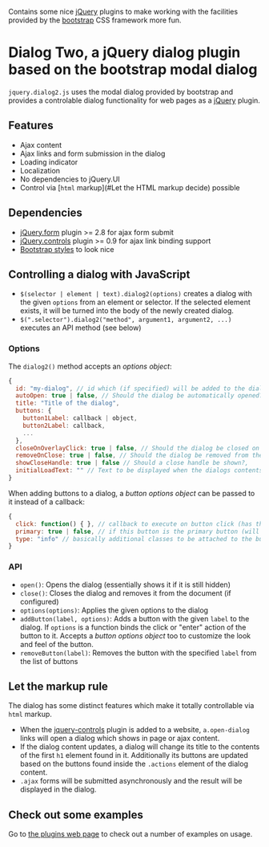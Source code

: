 Contains some nice [jQuery](http://jquery.com) plugins to make working with the facilities provided by the 
[bootstrap](http://twitter.github.com/bootstrap) CSS framework more fun.

# Dialog Two, a jQuery dialog plugin based on the bootstrap modal dialog

`jquery.dialog2.js` uses the modal dialog provided by bootstrap and provides a controlable dialog functionality for web pages as a [jQuery](http://jquery.com) plugin. 

## Features

* Ajax content
* Ajax links and form submission in the dialog
* Loading indicator
* Localization
* No dependencies to jQuery.UI
* Control via [`html` markup](#Let the HTML markup decide) possible

## Dependencies

* [jQuery.form](http://jquery.malsup.com/form/) plugin >= 2.8 for ajax form submit 
* [jQuery.controls](https://github.com/Nikku/jquery-controls) plugin  >= 0.9 for ajax link binding support
* [Bootstrap styles](http://twitter.github.com/bootstrap) to look nice

## Controlling a dialog with JavaScript

* `$(selector | element | text).dialog2(options)` creates a dialog with the given `options` from an element or selector. If the selected element exists, it will be turned into the body of the newly created dialog.
* `$(".selector").dialog2("method", argument1, argument2, ...)` executes an API method (see below)

### Options

The `dialog2()` method accepts an *options object*:

```javascript
{
  id: "my-dialog", // id which (if specified) will be added to the dialog to make it accessible later 
  autoOpen: true | false, // Should the dialog be automatically opened?
  title: "Title of the dialog", 
  buttons: {
    button1Label: callback | object, 
    button2Label: callback, 
    ...
  }, 
  closeOnOverlayClick: true | false, // Should the dialog be closed on overlay click?
  removeOnClose: true | false, // Should the dialog be removed from the document when it is closed?
  showCloseHandle: true | false // Should a close handle be shown?, 
  initialLoadText: "" // Text to be displayed when the dialogs contents are loaded
}
```

When adding buttons to a dialog, a *button options object* can be passed to it instead of a callback:

```javascript
{
  click: function() { }, // callback to execute on button click (has this bound to the dialog)
  primary: true | false, // if this button is the primary button (will be styled accordingly)
  type: "info" // basically additional classes to be attached to the button
}
```

### API

* `open()`: Opens the dialog (essentially shows it if it is still hidden)
* `close()`: Closes the dialog and removes it from the document (if configured)
* `options(options)`: Applies the given options to the dialog
* `addButton(label, options)`: Adds a button with the given `label` to the dialog. If `options` is a function binds the click or "enter" action of the button to it. Accepts a *button options object* too to customize the look and feel of the button.
* `removeButton(label)`: Removes the button with the specified `label` from the list of buttons

## Let the markup rule

The dialog has some distinct features which make it totally controllable via `html` markup. 

* When the [jquery-controls](https://github.com/Nikku/jquery-controls) plugin is added to a website, `a.open-dialog` links will open a dialog which shows in page or ajax content.
* If the dialog content updates, a dialog will change its title to the contents of the first `h1` element found in it. Additionally its buttons are updated based on the buttons found inside the `.actions` element of the dialog content. 
* `.ajax` forms will be submitted asynchronously and the result will be displayed in the dialog.

## Check out some examples

Go to [the plugins web page](http://nikku.github.com/jquery-bootstrap-scripting/) to check out a number of examples on usage.
